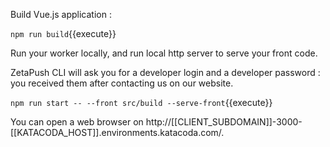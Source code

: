 Build Vue.js application :

`npm run build`{{execute}}

Run your worker locally, and run local http server to serve your front code.

ZetaPush CLI will ask you for a developer login and a developer password : you received them after contacting us on our website.

`npm run start -- --front src/build --serve-front`{{execute}}

You can open a web browser on http://[[CLIENT_SUBDOMAIN]]-3000-[[KATACODA_HOST]].environments.katacoda.com/.